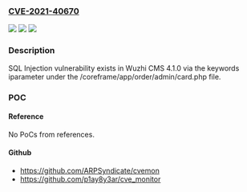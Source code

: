 ### [CVE-2021-40670](https://cve.mitre.org/cgi-bin/cvename.cgi?name=CVE-2021-40670)
![](https://img.shields.io/static/v1?label=Product&message=n%2Fa&color=blue)
![](https://img.shields.io/static/v1?label=Version&message=n%2Fa&color=blue)
![](https://img.shields.io/static/v1?label=Vulnerability&message=n%2Fa&color=brighgreen)

### Description

SQL Injection vulnerability exists in Wuzhi CMS 4.1.0 via the keywords iparameter under the /coreframe/app/order/admin/card.php file.

### POC

#### Reference
No PoCs from references.

#### Github
- https://github.com/ARPSyndicate/cvemon
- https://github.com/p1ay8y3ar/cve_monitor

